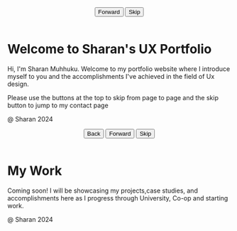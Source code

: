 <!-- styles.css 
/* Reset */
* {
    margin: 0;
    padding: 0;
    box-sizing: border-box;
}

/* Body Styling */
body {
    font-family: Arial, sans-serif;
    height: 100vh;
    display: flex;
    flex-direction: column;
    justify-content: center;
    align-items: center;
    text-align: center;
    color: white;
}


/* Header Navigation */
header {
    position: absolute;
    top: 10px;
    text-align: center;
    width: 100%;
}

header button {
    padding: 15px 30px;
    font-size: 16px;
    font-weight: bold;
    border: none;
    background-color: #333;
    color: white;
    cursor: pointer;
    margin: 0 10px;
}

header button:hover {
    background-color: #555;
}

/* Footer */
footer {
    position: absolute;
    bottom: 10px;
    width: 100%;
    text-align: center;
    background-color: rgba(0, 0, 0, 0.8);
    padding: 10px 0;
}

/* Center Text with Solid Black Background */
main h1 {
    font-size: 48px;
    font-weight: bold;
    margin-bottom: 20px;
    background-color: black; /* Fully black background */
    padding: 10px 20px;
    border-radius: 10px;
    display: inline-block;
}

main p {
    font-size: 24px;
    font-weight: bold;
    margin-bottom: 20px;
    background-color: black; /* Fully black background */
    padding: 10px 20px;
    border-radius: 10px;
    display: inline-block;
}

/* Highlighted Background for Specific List Items */
.highlight {
    background-color: rgba(0, 0, 0, 0.7); /* Dark transparent background */
    color: white; /* Text color */
    padding: 10px;
    border-radius: 5px; /* Rounded corners */
    margin: 10px 0; /* Space between list items */
    display: inline-block; /* Keeps the background tight around the text */
}


/* Backgrounds */
.home {
    background: url('../home.jpg') no-repeat center center/cover;
}

.about {
    background: url('../about.jpg') no-repeat center center/cover;
}

.contact {
    background: url('../contact.jpg') no-repeat center center/cover;
}

.work {
    background: url('../work.jpg') no-repeat center center/cover;
}

<!-- index.html -->
<!DOCTYPE html>
<html lang="en">
<head>
    <meta charset="UTF-8">
    <meta name="viewport" content="width=device-width, initial-scale=1.0">
    <title>Home - Sharan Muhhuku</title>
    <link rel="stylesheet" href="css/styles.css">
</head>
<body class="home">
    <header>
        <nav>
            <button onclick="window.location.href='about.html'">Forward</button>
            <button onclick="window.location.href='contact.html'">Skip</button>
        </nav>
    </header>
    <main>
        <h1>Welcome to Sharan's UX Portfolio</h1>
        <p>Hi, I'm Sharan Muhhuku. Welcome to my portfolio website where I introduce myself to you and the accomplishments 
            I've achieved in the field of Ux design.</p>
        <p>Please use the buttons at the top to skip from page to page and the skip button to jump to my contact page</p>
    </main>
    <footer>
        <p>@ Sharan 2024</p>
    </footer>
</body>
</html>

<!-- about.html
<!DOCTYPE html>
<html lang="en">
<head>
    <meta charset="UTF-8">
    <meta name="viewport" content="width=device-width, initial-scale=1.0">
    <title>About Me - Sharan Muhhuku</title>
    <link rel="stylesheet" href="css/styles.css">
</head>
<body class="about">
    <header>
        <nav>
            <button onclick="window.location.href='index.html'">Back</button>
            <button onclick="window.location.href='work.html'">Forward</button>
            <button onclick="window.location.href='contact.html'">Skip</button>
        </nav>
    </header>
    <main>
        <h1>About Me</h1>
        <p>Hello! My name is Sharan Muhhuku, and I am currently pursuing a Bachelor of Arts in User Experience (UX) Design at Wilfrid Laurier University. Based in Canada, I am passionate about creating meaningful and user-friendly digital experiences that make a positive impact on people's lives..</p>
        <p>As a UX Design student, I enjoy exploring the intersection of creativity and functionality. My studies have deepened my understanding of how design influences user behavior, and I’m constantly inspired by the challenge of solving real-world problems through innovative and accessible solutions.</p>
        <p>When I’m not immersed in design projects, I love exploring new ideas, connecting with others, and learning about emerging trends in technology and design. I’m always eager to grow my skills and collaborate with like-minded individuals who share a passion for improving the way we interact with the digital world.</p>
        <p>Feel free to reach out or connect—I’d love to share ideas!</p>
    </main>
    <footer>
        <p>@ Sharan 2024</p>
    </footer>
</body>
</html>

<!-- work.html -->
<!DOCTYPE html>
<html lang="en">
<head>
    <meta charset="UTF-8">
    <meta name="viewport" content="width=device-width, initial-scale=1.0">
    <title>My Work - Sharan Muhhuku</title>
    <link rel="stylesheet" href="css/styles.css">
</head>
<body class="work">
    <header>
        <nav>
            <button onclick="window.location.href='about.html'">Back</button>
            <button onclick="window.location.href='contact.html'">Forward</button>
            <button onclick="window.location.href='contact.html'">Skip</button>
        </nav>
    </header>
    <main>
        <h1>My Work</h1>
        <p>Coming soon! I will be showcasing my projects,case studies, and accomplishments here as I progress through University, Co-op and starting work.</p>
    </main>
    <footer>
        <p>@ Sharan 2024</p>
    </footer>
</body>
</html>

<!-- contact.html
<!DOCTYPE html>
<html lang="en">
<head>
    <meta charset="UTF-8">
    <meta name="viewport" content="width=device-width, initial-scale=1.0">
    <title>Contact - Sharan Muhhuku</title>
    <link rel="stylesheet" href="css/styles.css">
</head>
<body class="contact">
    <header>
        <nav>
            <button onclick="window.location.href='work.html'">Back</button>
            <button onclick="window.location.href='index.html'">Skip</button>
        </nav>
    </header>
    <main>
        <h1>Contact me📞</h1>
        <p>Feel free to reach out for collaborations or just a friendly chat!</p>
        <ul>
        <li class="highlight">Email: <a href="mailto:sharan@example.com">sharan@example.com</a></li>
        <li class="highlight">LinkedIn: <a href="https://www.linkedin.com/in/sharan">Sharan's LinkedIn Profile</a></li>
       </ul>

    </main>
    <footer>
        <p>@ Sharan 2024</p>
    </footer>
</body>
</html>
